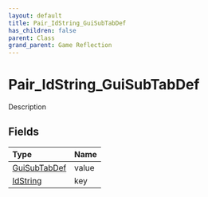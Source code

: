 ```yaml
---
layout: default
title: Pair_IdString_GuiSubTabDef
has_children: false
parent: Class
grand_parent: Game Reflection
---
```

# Pair_IdString_GuiSubTabDef
Description 

## Fields

| Type | Name |
|:-------------|:--------------|
| [GuiSubTabDef](/docs/game-reflection/classes/gui_sub_tab_def) | value |
| [IdString](/docs/game-reflection/components/id_string) | key |

